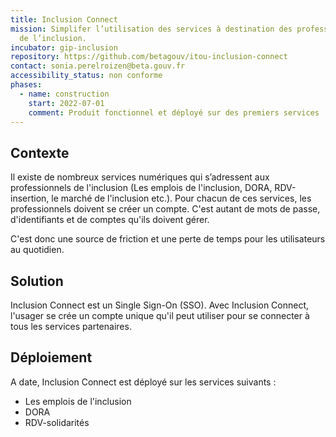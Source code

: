```yaml
---
title: Inclusion Connect
mission: Simplifer l’utilisation des services à destination des professionnels
  de l’inclusion.
incubator: gip-inclusion
repository: https://github.com/betagouv/itou-inclusion-connect
contact: sonia.perelroizen@beta.gouv.fr
accessibility_status: non conforme
phases:
  - name: construction
    start: 2022-07-01
    comment: Produit fonctionnel et déployé sur des premiers services
---
```



## Contexte

Il existe de nombreux services numériques qui s’adressent aux professionnels de l'inclusion (Les emplois de l'inclusion, DORA, RDV-insertion, le marché de l'inclusion etc.). Pour chacun de ces services, les professionnels doivent se créer un compte. C﻿'est autant de mots de passe, d'identifiants et de comptes qu'ils doivent gérer.

C﻿'est donc une source de friction et une perte de temps pour les utilisateurs au quotidien.

## Solution

Inclusion Connect est un Single Sign-On (SSO). A﻿vec Inclusion Connect, l'usager se crée un compte unique qu'il peut utiliser pour se connecter à tous les services partenaires.



## Déploiement

A date, Inclusion Connect est déployé sur les services suivants : 

* L﻿es emplois de l'inclusion
* D﻿ORA
* R﻿DV-solidarités
